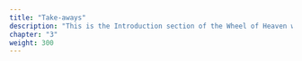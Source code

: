 ```yaml
---
title: "Take-aways"
description: "This is the Introduction section of the Wheel of Heaven website which presents a captivating narrative exploring the hypothesis that an advanced extraterrestrial civilization, the Elohim, played a pivotal role in the creation and development of life on Earth. It delves into various facets of this theory, from the foundations of civilization and religious syncretism to the concept of intelligent design and a potential great awakening in human consciousness. The narrative reinterprets ancient scriptures and historical events, proposing a cosmic connection between humanity and extraterrestrial beings. Each chapter invites readers into a thought-provoking journey, challenging conventional views and encouraging exploration of humanity's cosmic origins and destiny."
chapter: "3"
weight: 300
---
```


